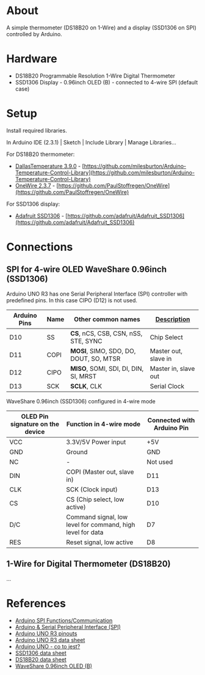 # About

A simple thermometer (DS18B20 on 1-Wire) and a display (SSD1306 on SPI) controlled by Arduino.

# Hardware

- DS18B20 Programmable Resolution 1-Wire Digital Thermometer
- SSD1306 Display - 0.96inch OLED (B) - connected to 4-wire SPI (default case)

# Setup

Install required libraries.

In Arduino IDE (2.3.1) | Sketch | Include Library | Manage Libraries...

For DS18B20 thermometer:
- [DallasTemperature 3.9.0](https://www.arduino.cc/reference/en/libraries/dallastemperature/) - [https://github.com/milesburton/Arduino-Temperature-Control-Library](https://github.com/milesburton/Arduino-Temperature-Control-Library)
- [OneWire 2.3.7](https://www.arduino.cc/reference/en/libraries/onewire/) - [https://github.com/PaulStoffregen/OneWire](https://github.com/PaulStoffregen/OneWire)

For SSD1306 display:
- [Adafruit SSD1306](https://www.arduino.cc/reference/en/libraries/adafruit-ssd1306/) - [https://github.com/adafruit/Adafruit_SSD1306](https://github.com/adafruit/Adafruit_SSD1306)

# Connections

## SPI for 4-wire OLED WaveShare 0.96inch (SSD1306)

Arduino UNO R3 has one Serial Peripheral Interface (SPI) controller with predefined pins. In this case CIPO (D12) is not used.

Arduino Pins | Name | Other common names | [Description](https://en.wikipedia.org/wiki/Serial_Peripheral_Interface)
------------ | ---- | ------------------ | ---
D10 | SS | **CS**, nCS, CSB, CSN, nSS, STE, SYNC | Chip Select
D11 | COPI | **MOSI**, SIMO, SDO, DO, DOUT, SO, MTSR | Master out, slave in
D12 | CIPO | **MISO**, SOMI, SDI, DI, DIN, SI, MRST | Master in, slave out
D13 | SCK | **SCLK**, CLK | Serial Clock

WaveShare 0.96inch (SSD1306) configured in 4-wire mode

OLED Pin signature on the device | Function in 4-wire mode | Connected with Arduino Pin
-------------------------------- | ----------------------- | ---
VCC | 3.3V/5V Power input | +5V
GND | Ground | GND
NC | - | Not used
DIN | COPI (Master out, slave in) | D11
CLK | SCK (Clock input) | D13
CS | CS (Chip select, low active) | D10
D/C | Command signal, low level for command, high level for data | D7
RES | Reset signal, low active | D8

## 1-Wire for Digital Thermometer (DS18B20)

...

# References

- [Arduino SPI Functions/Communication](https://www.arduino.cc/reference/en/language/functions/communication/spi/)
- [Arduino & Serial Peripheral Interface (SPI)](https://docs.arduino.cc/learn/communication/spi/)
- [Arduino UNO R3 pinouts](https://docs.arduino.cc/resources/pinouts/A000066-full-pinout.pdf)
- [Arduino UNO R3 data sheet](https://docs.arduino.cc/resources/datasheets/A000066-datasheet.pdf)
- [Arduino UNO - co to jest?](https://forbot.pl/blog/leksykon/arduino-uno)
- [SSD1306 data sheet](https://cdn-shop.adafruit.com/datasheets/SSD1306.pdf)
- [DS18B20 data sheet](https://download.kamami.pl/p572557-DS18B20.pdf)
- [WaveShare 0.96inch OLED (B)](https://www.waveshare.com/wiki/0.96inch_OLED_%28B%29#User_Guides_for_Arduino)
